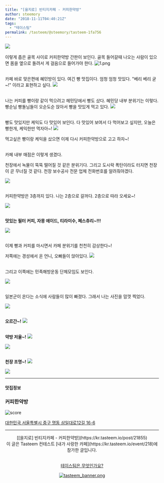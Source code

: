 ```yaml
---
title: "[을지로] 빈티지카페 - 커피한약방"
author: steemory
date: "2018-11-11T04:40:21Z"
tags:
  - "테이스팀"
permalink: /tasteem/@steemory/tasteem-1fa756
---
```

![](https://static.tasteem.io/uploads/3843/post/21855/content_a5622416-8fae-4ed0-90af-cb1c6141b6e3.jpeg)
<br/>
<br>이렇게 좁은 골목 사이로 커피한약방 간판이 보인다. 골목 들어갈때 나오는 사람이 있으면 몸을 옆으로 돌려서 게 걸음으로 들어가야 한다.
![1.png](https://static.tasteem.io/uploads/image/image/103406/4086b691-5b10-4d08-89b7-506691b2aa59.png)

<br>카페 바로 맞은편에 혜민방이 있다. 여긴 빵 맛집이다. 엄청 엄청 맛있다. "베리 베리 굳~!" 이라고 표현하고 싶다.
![](https://static.tasteem.io/uploads/image/image/103407/a7f07eaa-6f32-41e7-a7a1-0e00aadf1c69.jpeg)

<br>나는 커피를 빵이랑 같이 먹으려고 헤민당에서 빵도 샀다. 혜민당 내부 분위기는 이렇다. 빵순님 빵돌님들이 오순도순 앉아서 빵을 맛있게 먹고 있다.
![](https://static.tasteem.io/uploads/image/image/103420/a7f07eaa-6f32-41e7-a7a1-0e00aadf1c69.jpeg)

<br>빵도 맛있지만 케익도 다 맛있어 보인다. 다 맛있어 보여서 다 먹어보고 싶지만, 오늘은 빵한개, 케익한만 먹자아~!
![](https://static.tasteem.io/uploads/image/image/103421/a7f07eaa-6f32-41e7-a7a1-0e00aadf1c69.jpeg)

먹고싶은 빵이랑 케익을 샀으면 이제 다시 커피한약방으로 고고 하자~! 

<br>카페 내부 매점은 이렇게 생겼다.

천장에서 녹물이  뚝뚝 떨어질 것 같은 분위기다. 그리고 도시락 폭탄이라도 터지면 천장이 곧 무너질 것 같다. 천장 보수공사 전문 업체 전화번호를 알려줘야겠다.

![](https://static.tasteem.io/uploads/image/image/103424/a7f07eaa-6f32-41e7-a7a1-0e00aadf1c69.jpeg)

<br>커피한약방은 3층까지 있다. 나는 2층으로 갈꺼다. 2층으로 따라 오세요~!

![](https://static.tasteem.io/uploads/image/image/103435/a7f07eaa-6f32-41e7-a7a1-0e00aadf1c69.jpeg)

<br>**맛있는 필터 커피, 자몽 에이드, 티라미수, 페스츄리~!!!**

![](https://static.tasteem.io/uploads/image/image/103434/4086b691-5b10-4d08-89b7-506691b2aa59.jpeg)


<br>이제 빵과 커피를 마시면서 카페 분위기를 천천히 감상한다~!

저쪽에는 경성에서 온 언니, 오빠들이 앉아있다.
![](https://static.tasteem.io/uploads/image/image/103440/4086b691-5b10-4d08-89b7-506691b2aa59.jpeg)

<br>그리고 이쪽에는 민족해방운동 단체모임도 보인다.

![](https://static.tasteem.io/uploads/image/image/103439/a7f07eaa-6f32-41e7-a7a1-0e00aadf1c69.jpeg)


<br> 일본군이 온다는 소식에 사람들이 많이 빠졌다. 그래서 나는 사진을 맘껏 찍었다.

![](https://static.tasteem.io/uploads/image/image/103442/4086b691-5b10-4d08-89b7-506691b2aa59.jpeg)

<br>**오르간~!**
![](https://static.tasteem.io/uploads/image/image/103458/4086b691-5b10-4d08-89b7-506691b2aa59.jpeg)

<br>**약방 저울~!**
![](https://static.tasteem.io/uploads/image/image/103460/a7f07eaa-6f32-41e7-a7a1-0e00aadf1c69.jpeg)

![](https://static.tasteem.io/uploads/image/image/103459/a7f07eaa-6f32-41e7-a7a1-0e00aadf1c69.jpeg)


<br>**천장 조명~!**
![](https://static.tasteem.io/uploads/image/image/103441/4086b691-5b10-4d08-89b7-506691b2aa59.jpeg)



![](https://static.tasteem.io/uploads/image/image/103443/a7f07eaa-6f32-41e7-a7a1-0e00aadf1c69.jpeg)








---------------------
#### 맛집정보
### 커피한약방
![score](https://static.tasteem.io/images/steem/3Crowns.png)

[대한민국 서울특별시 중구 명동 삼일대로12길 16-6](https://kr.tasteem.io/post/21855#map)

-----------------------------------------
<center>[[을지로] 빈티지카페 - 커피한약방](https://kr.tasteem.io/post/21855)
<br/>이 글은 Tasteem 컨테스트
 [내가 사랑한 카페](https://kr.tasteem.io/event/218)에 참가한 글입니다.

<br/>[테이스팀은 무엇인가요?](https://kr.tasteem.io/about)

[![tasteem_banner.png](https://static.tasteem.io/images/tasteem_banner_v3.png)](https://kr.tasteem.io)</center>